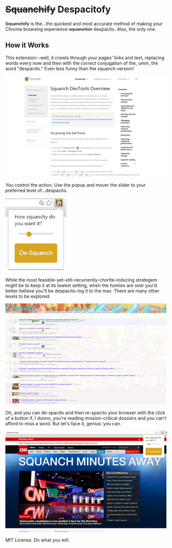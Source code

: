 # ~~Squanchify~~ Despacitofy
~~Squanchify~~ is the...the quickest and most accurate method of making your Chrome browsing experience ~~squanchier~~ despacito. Also, the only one.

## How it Works
This extension--well, it crawls through your pages' links and text, replacing words every now and then with the correct conjugation of the, umm, the word "despacito." Even less funny than the squanch version!

![Some ~~Squanch~~ Despacito.](screenshots/ChromeSquanch.PNG)

_You_ control the action. Use the popup and mover the slider to your preferred level of...despacito.

![How to use ~~Squanchify~~ Despacitofy.](screenshots/SquanchyPopup.PNG)

While the most feasible-yet-still-recurrently-chortle-inducing strategem might be to keep it at its lowest setting, when the homies are over you'd better believe you'll be despacito-ing it to the max. There are many other levels to be explored.

![More ~~Squanch~~ Despacito.](screenshots/RedditSquanch.PNG)

Oh, and you can de-spacito and then re-spacito your browser with the click of a button if, I dunno, you're reading mission-critical dossiers and you can't afford to miss a word. But let's face it, genius: you can.

![Even More.](screenshots/CNNSquanch.PNG)

MIT License. Do what you will.